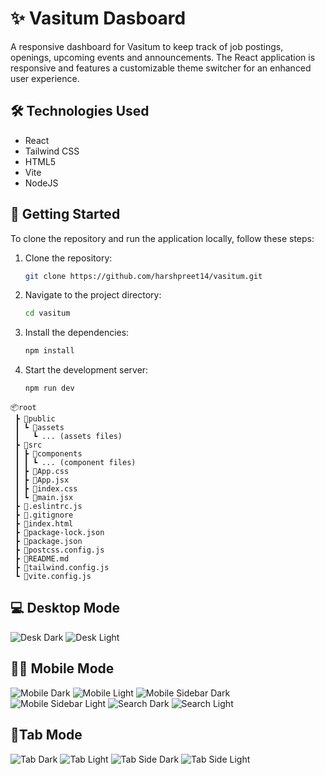 # ✨ Vasitum Dasboard

A responsive dashboard for Vasitum to keep track of job postings, openings, upcoming events and announcements. The React application is responsive and features a customizable theme switcher for an enhanced user experience.

## 🛠️ Technologies Used

- React
- Tailwind CSS
- HTML5
- Vite
- NodeJS

## 📌 Getting Started

To clone the repository and run the application locally, follow these steps:

1. Clone the repository:
   ```sh
   git clone https://github.com/harshpreet14/vasitum.git

2. Navigate to the project directory:
   ```sh
   cd vasitum
   
3. Install the dependencies:
   ```sh
   npm install


4. Start the development server:
   ```sh
   npm run dev

```plaintext
📦root
 ┣ 📂public
 ┃ ┗ 📂assets
 ┃   ┗ ... (assets files)
 ┣ 📂src
 ┃ ┣ 📂components
 ┃ ┃ ┗ ... (component files)
 ┃ ┣ 📜App.css
 ┃ ┣ 📜App.jsx
 ┃ ┣ 📜index.css
 ┃ ┗ 📜main.jsx
 ┣ 📜.eslintrc.js
 ┣ 📜.gitignore
 ┣ 📜index.html
 ┣ 📜package-lock.json
 ┣ 📜package.json
 ┣ 📜postcss.config.js
 ┣ 📜README.md
 ┣ 📜tailwind.config.js
 ┗ 📜vite.config.js
```
## 💻 Desktop Mode
![Desk Dark](public/desk-dark.png)
![Desk Light](public/desk-light.png)

## 🤳🏾 Mobile Mode
![Mobile Dark](public/mobile-dark.png)
![Mobile Light](public/mobile-light.png)
![Mobile Sidebar Dark](public/mob-sidebar-dark.png)
![Mobile Sidebar Light](public/mob-sidebar-light.png)
![Search Dark](public/search-dark.png)
![Search Light](public/search-light.png)

## 📱Tab Mode
![Tab Dark](public/tab-dark.png)
![Tab Light](public/tab-light.png)
![Tab Side Dark](public/tab-side-dark.png)
![Tab Side Light](public/tab-side-light.png)

